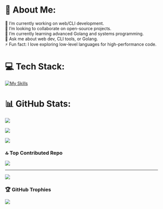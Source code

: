 
# 💫 About Me:
🔭 I’m currently working on web/CLI development.  
👯 I’m looking to collaborate on open-source projects.  
🌱 I’m currently learning advanced Golang and systems programming.  
💬 Ask me about web dev, CLI tools, or Golang.  
⚡ Fun fact: I love exploring low-level languages for high-performance code.  

# 💻 Tech Stack:
[![My Skills](https://skillicons.dev/icons?i=go,wordpress,ubuntu,typescript,javascript,html,css,react,nextjs,tailwind,docker,neovim,linux,arch,bash,git,github,figma&)](https://skillicons.dev)

# 📊 GitHub Stats:
![](https://github-readme-stats.vercel.app/api?username=dvcanache&theme=onedark&hide_border=true&include_all_commits=true&count_private=true)<br/>  
![](https://github-readme-streak-stats.herokuapp.com/?user=dvcanache&theme=onedark&hide_border=true)<br/>  
![](https://github-readme-stats.vercel.app/api/top-langs/?username=dvcanache&theme=onedark&hide_border=true&include_all_commits=true&count_private=true&layout=compact)  

### 🔝 Top Contributed Repo
![](https://github-contributor-stats.vercel.app/api?username=dvcanache&limit=5&theme=onedark&combine_all_yearly_contributions=true&hide_border=true)  

---
[![](https://visitcount.itsvg.in/api?id=dvcanache&icon=0&color=0)](https://visitcount.itsvg.in)  


### 🏆 GitHub Trophies
![](https://github-profile-trophy.vercel.app/?username=dvcanache&theme=onedark&hide_border=true)
